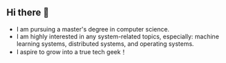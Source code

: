 ## Hi there 👋
- I am pursuing a master's degree in computer science.
- I am highly interested in any system-related topics, especially: machine learning systems, distributed systems, and operating systems.
- I aspire to grow into a true tech geek！
<!--
**AtomicUniverse0/AtomicUniverse0** is a ✨ _special_ ✨ repository because its `README.md` (this file) appears on your GitHub profile.

Here are some ideas to get you started:

- 🔭 I’m currently working on ...
- 🌱 I’m currently learning ...
- 👯 I’m looking to collaborate on ...
- 🤔 I’m looking for help with ...
- 💬 Ask me about ...
- 📫 How to reach me: ...
- 😄 Pronouns: ...
- ⚡ Fun fact: ...
-->
